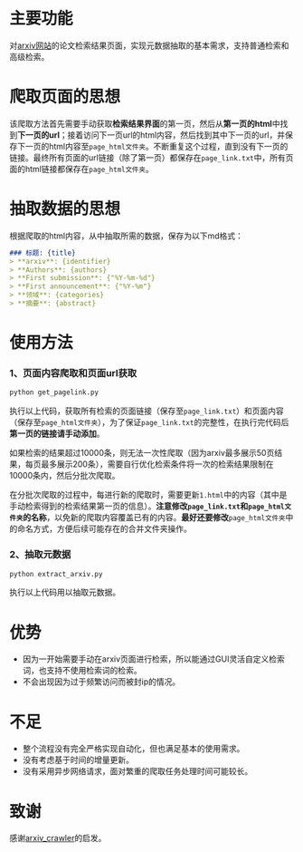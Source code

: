 # 主要功能

对[arxiv网站](https://arxiv.org/)的论文检索结果页面，实现元数据抽取的基本需求，支持普通检索和高级检索。

# 爬取页面的思想

该爬取方法首先需要手动获取**检索结果界面**的第一页，然后从**第一页的html**中找到**下一页的url**；接着访问下一页url的html内容，然后找到其中下一页的url，并保存下一页的html内容至`page_html文件夹`。不断重复这个过程，直到没有下一页的链接。最终所有页面的url链接（除了第一页）都保存在`page_link.txt`中，所有页面的html链接都保存在`page_html文件夹`。

# 抽取数据的思想

根据爬取的html内容，从中抽取所需的数据，保存为以下md格式：

```md
### 标题: {title} 
> **arxiv**: {identifier}
> **Authors**: {authors}
> **First submission**: {"%Y-%m-%d"}
> **First announcement**: {"%Y-%m"}
> **领域**: {categories}
> **摘要**: {abstract}
```

# 使用方法

### 1、页面内容爬取和页面url获取


```bash
python get_pagelink.py
```

执行以上代码，获取所有检索的页面链接（保存至`page_link.txt`）和页面内容（保存至`page_html文件夹`），为了保证`page_link.txt`的完整性，在执行完代码后**第一页的链接请手动添加**。

如果检索的结果超过10000条，则无法一次性爬取（因为arxiv最多展示50页结果，每页最多展示200条），需要自行优化检索条件将一次的检索结果限制在10000条内，然后分批次爬取。

在分批次爬取的过程中，每进行新的爬取时，需要更新`1.html`中的内容（其中是手动检索得到的检索结果第一页的信息）。**注意修改`page_link.txt`和`page_html文件夹`的名称**，以免新的爬取内容覆盖已有的内容。**最好还要修改**`page_html文件夹`中的命名方式，方便后续可能存在的合并文件夹操作。

### 2、抽取元数据

```bash
python extract_arxiv.py
```

执行以上代码用以抽取元数据。

# 优势
- 因为一开始需要手动在arxiv页面进行检索，所以能通过GUI灵活自定义检索词，也支持不使用检索词的检索。
- 不会出现因为过于频繁访问而被封ip的情况。

# 不足
- 整个流程没有完全严格实现自动化，但也满足基本的使用需求。
- 没有考虑基于时间的增量更新。
- 没有采用异步网络请求，面对繁重的爬取任务处理时间可能较长。

# 致谢
感谢[arxiv_crawler](https://github.com/huiyeruzhou/arxiv_crawler)的启发。